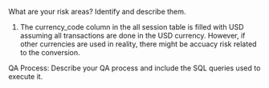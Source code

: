 What are your risk areas? Identify and describe them.
1. The currency_code column in the all session table is filled with USD assuming all transactions are done in the USD currency. However, if other currencies are used in reality, there might be accuacy risk related to the conversion. 


QA Process:
Describe your QA process and include the SQL queries used to execute it.
